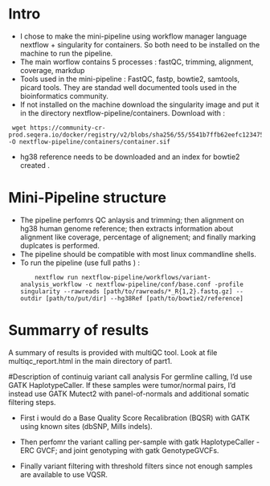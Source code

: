 # Intro
- I chose to make the mini-pipeline using workflow manager language nextflow + singularity for containers. So both need to be installed on the machine to run the pipeline.
- The main worflow contains 5 processes : fastQC, trimming, alignment, coverage, markdup
- Tools used in the mini-pipeline : FastQC, fastp, bowtie2, samtools, picard tools. They are standad well documented tools used in the bioinformatics community.
- If not installed on the machine download the singularity image and put it in the directory nextflow-pipeline/containers. Download with : 
```
 wget https://community-cr-prod.seqera.io/docker/registry/v2/blobs/sha256/55/5541b7ffb62eefc1234757e4ce7d5cb7348e020bbfe1d08bbe643cc997d3c335/data -O nextflow-pipeline/containers/container.sif
```
- hg38 reference needs to be downloaded and an index for bowtie2 created .

# Mini-Pipeline structure
- The pipeline perfomrs QC anlaysis and trimming; then alignment on hg38 human genome reference; then extracts information about alignment like coverage, percentage of alignement; and finally marking duplcates is performed.
- The pipeline should be compatible with most linux commandline shells.
- To run the pipeline (use full paths ) :
  ```
      nextflow run nextflow-pipeline/workflows/variant-analysis_workflow -c nextflow-pipeline/conf/base.conf -profile singularity --rawreads [path/to/rawreads/*_R{1,2}.fastq.gz] --outdir [path/to/put/dir] --hg38Ref [path/to/bowtie2/reference]
  ```

# Summarry of results
A summary of results is provided with multiQC tool. Look at file multiqc_report.html in the main directory of part1.

#Description of continuig variant call analysis
For germline calling, I’d use GATK HaplotypeCaller. If these samples were tumor/normal pairs, I’d instead use GATK Mutect2 with panel-of-normals and additional somatic filtering steps.

- First i would do a Base Quality Score Recalibration (BQSR) with GATK using known sites (dbSNP, Mills indels).

- Then perfomr the variant calling per-sample with gatk HaplotypeCaller -ERC GVCF; and joint genotyping with gatk GenotypeGVCFs.

- Finally variant filtering with threshold filters since not enough samples are available to use VQSR.
  
